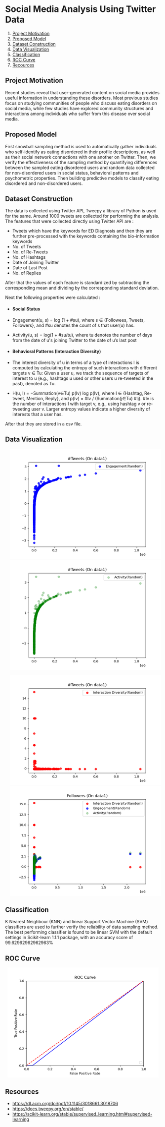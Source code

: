 # Social Media Analysis Using Twitter Data

1. [Project Motivation](#motivation)
2. [Proposed Model](#proposedmodel)
3. [Dataset Construction](#dataset)
4. [Data Visualization](#visualize)
5. [Classification](#classify)
6. [ROC Curve](#curve)
7. [Recources](#resources)

## Project Motivation <a name="motivation"></a>

Recent studies reveal that user-generated content on social media provides useful information in understanding these disorders. Most previous studies focus on studying communities of people who discuss eating disorders on social media, while few studies have explored community structures and interactions among individuals who suffer from this disease over social media.

## Proposed Model <a name="proposedmodel"></a>

First snowball sampling method is used to automatically gather individuals who self-identify as eating disordered in their profile descriptions, as well as their social network connections with one another on Twitter. Then, we verify the effectiveness of the sampling method by quantifying differences between the sampled eating disordered users and random data collected for non-disordered users in social status, behavioral patterns and psychometric properties. Then building predictive models to classify eating disordered and non-disordered users.

##  Dataset Construction <a name="dataset"></a>

The data is collected using Twitter API, Tweepy a library of Python is used for the same. Around 1000 tweets are collected for performing the analysis. The features that were collected directly using Twitter API are :
-    Tweets which have the keywords for ED Diagnosis and then they are further pre-processed with the keywords containing the bio-information keywords
-    No. of Tweets
-    No. of Re-Tweets
-    No. of Hashtags
-    Date of Joining Twitter
-    Date of Last Post
-    No. of Replies

After that the values of each feature is standardized by subtracting the corresponding mean and dividing by the corresponding standard deviation.

Next the following properties were calculated :
- #### Social Status
-   Engagement(u, s) = log (1 + #su), where s ∈ {Followees, Tweets, Followers}, and #su denotes the count of s that user(u) has.
-   Activity(u, s) = log(1 + #su/tu), where tu denotes the number of days from the date of u's joining Twitter to the date of u’s last post

- #### Behavioral Patterns (Interaction Diversity)
-   The interest diversity of u in terms of a type of interactions I is computed by calculating the entropy of such interactions with different targets v ∈ Tu: Given a user u, we track the sequence of targets of interest to u (e.g., hashtags u used or other users u re-tweeted in the past), denoted as Tu.
-   H(u, I) = −Summation(v∈Tu) p(Iv) log p(Iv), where I ∈ {Hashtag, Re-tweet, Mention, Reply}, and p(Iv) = #Iv / (Summation(j∈Tu) #Ij). #Iv is the number of interactions I with target v, e.g., using hashtag v or re-tweeting user v. Larger entropy values indicate a higher diversity of interests that a user has.

After that they are stored in a csv file.

## Data Visualization<a name="visualize"></a>

<p align="left">  <p align="right">
  <img width="489" height="355" src="https://github.com/StaHk-collab/social-media-analysis/blob/main/Figures/Figure_1.png">  <img width="489" height="355" src="https://github.com/StaHk-collab/social-media-analysis/blob/main/Figures/Figure_2.png">
</p>  </p>

<p align="left"> <p align="right">
  <img width="489" height="355" src="https://github.com/StaHk-collab/social-media-analysis/blob/main/Figures/Figure_3.png">  <img width="489" height="355" src="https://github.com/StaHk-collab/social-media-analysis/blob/main/Figures/Figure_4.png">
</p> </p>

## Classification<a name="classify"></a>

K Nearest Neighbour (KNN) and linear Support Vector Machine (SVM) classifiers are used to further verify the reliability of data sampling method. The best performing classifier is found to be linear SVM with the default settings in Scikit-learn 1.1.1 package, with an accuracy score of 99.62962962962963%

## ROC Curve<a name="curve"></a>

<p align="center">
  <img width="489" height="355" src="https://github.com/StaHk-collab/social-media-analysis/blob/main/Figures/Figure_5.png">
</p>

## Resources<a name="resources"></a>

- https://dl.acm.org/doi/pdf/10.1145/3018661.3018706
- https://docs.tweepy.org/en/stable/
- https://scikit-learn.org/stable/supervised_learning.html#supervised-learning
